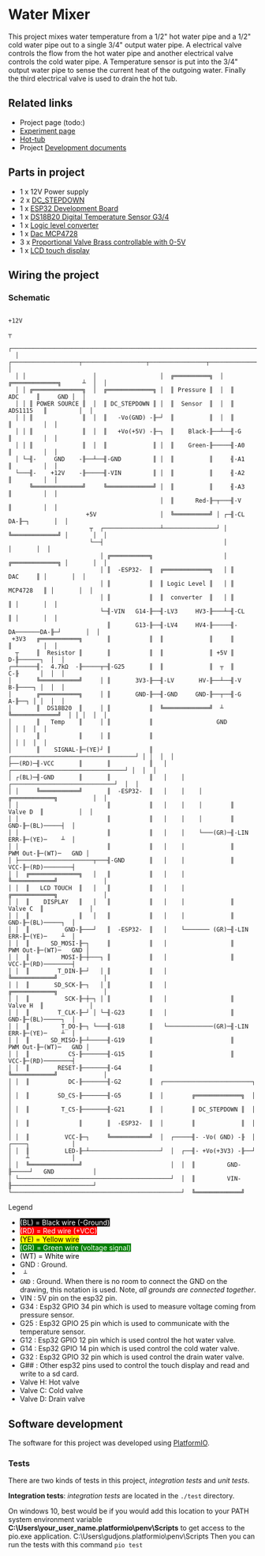 # Water Mixer

This project mixes water temperature from a 1/2" hot water pipe and a 1/2" cold water pipe out to a single 3/4" output 
water pipe.  A electrical valve controls the flow from the hot water pipe and another electrical valve controls the cold
water pipe.  A Temperature sensor is put into the 3/4" output water pipe to sense the current heat of the outgoing water.
Finally the third electrical valve is used to drain the hot tub. 

## Related links

- Project page (todo:)
- [Experiment page]
- [Hot-tub]
- Project [Development documents]

## Parts in project

- 1 x 12V Power supply
- 2 x [DC_STEPDOWN]
- 1 x [ESP32 Development Board]
- 1 x [DS18B20 Digital Temperature Sensor G3/4]
- 1 x [Logic level converter]
- 1 x [Dac MCP4728]
- 3 x [Proportional Valve Brass controllable with 0-5V]
- 1 x [LCD touch display]

## Wiring the project

### Schematic

```
                                                                                         +12V
                                                                                          ┬
  ┌───────────────────────────────────────────────────────────────────────────────────────┤
  │ ┌───────────────────┬──────────────────┬────────────────┬───────────────────────┬──┐  │
  │ │                   │                  │  ╔══════════╗  │  ╔═════════════╗      ┴  │  │
  │ │ ╔══════════════╗  │  ╔═════════════╗ │  ║ Pressure ║  │  ║     ADC     ║     GND │  │
  │ │ ║ POWER SOURCE ║  │  ║ DC_STEPDOWN ║ │  ║  Sensor  ║  │  ║   ADS1115   ║         │  │
  │ │ ║              ║  │  ║   -Vo(GND) -╟─┘  ║          ║  │  ║             ║         │  │
  │ │ ║              ║  │  ║   +Vo(+5V) -╟─┐  ║    Black-╟──┴──╢-G           ║         │  │
  │ │ ║              ║  │  ║             ║ │  ║    Green-╟─────╢-A0          ║         │  │
  │ └─╢-     GND    -╟──┴──╢-GND         ║ │  ║          ║     ╢-A1          ║         │  │
  └───╢-    +12V    -╟─────╢-VIN         ║ │  ║          ║     ╢-A2          ║         │  │
      ╚══════════════╝     ╚═════════════╝ │  ║          ║     ╢-A3          ║         │  │
                                           │  ║      Red-╟─┬───╢-V           ║         │  │
                      +5V                  │  ╚══════════╝ │ ┌─╢-CL       DA-╟─┐       │  │
                       ┬  ┌────────────────┴───────────────┘ │ ╚═════════════╝ │       │  │
                       └──┤                                  │                 │       │  │
                          │ ╔═══════════╗                    │ ╔═════════════╗ │       │  │
                          │ ║  -ESP32-  ║  ╔═════════════╗   │ ║     DAC     ║ │       │  │
                          │ ║           ║  ║ Logic Level ║   │ ║   MCP4728   ║ │       │  │
                          │ ║           ║  ║  converter  ║   │ ║             ║ │       │  │
                          └─╢-VIN   G14-╟──╢-LV3     HV3-╟───┴─╢-CL          ║ │       │  │
                            ║       G13-╟──╢-LV4     HV4-╟─────╢-DA───────DA-╟─┘       │  │
 +3V3   ╔═══════════╗       ║           ║  ║             ║     ║             ║         │  │
  ┬     ║  Resistor ║       ║           ║  ║             ║ +5V ║           D-╟──────┐  │  │
┌─┴─────╢-  4.7kΩ  -╟─────┬─╢-G25       ║  ║             ║  ┬  ║           C-╟      │  │  │
│       ╚═══════════╝     │ ║       3V3-╟──╢-LV       HV-╟──┴──╢-V         B-╟────┐ │  │  │
│       ╔═══════════╗     │ ║       GND-╟──╢-GND     GND-╟──┬──╢-G         A-╟──┐ │ │  │  │
│       ║  DS18B20  ║     │ ║           ║  ╚═════════════╝  ┴  ╚═════════════╝  │ │ │  │  │
│       ║   Temp    ║     │ ║           ║                  GND                  │ │ │  │  │
│       ║           ║     │ ║           ║                                       │ │ │  │  │
│       ║    SIGNAL-╟─(YE)┘ ║           ║   ┌───────────────────────────────────┘ │ │  │  │
├──(RD)─╢-VCC       ║       ║           ║   │    ┌────────────────────────────────┘ │  │  │
│ ┌(BL)─╢-GND       ║       ║           ║   │    │    ┌─────────────────────────────┘  │  │
│ │     ╚═══════════╝       ║  -ESP32-  ║   │    │    │        ╔════════════╗          │  │
│ │                         ║           ║   │    │    │        ║   Valve D  ║          │  │
│ │                         ║           ║   │    │    │        ║        GND-╟─(BL)─────┤  │
│ │                         ║           ║   │    │    └───(GR)─╢-LIN    ERR-╟─(YE)─    ┴  │
│ │                         ║           ║   │    │             ║    PWM Out-╟─(WT)─   GND │
│ ├─────────────────────┬───╢-GND       ║   │    │             ║        VCC-╟─(RD)────────┤
│ │  ╔══════════════╗   │   ║           ║   │    │             ╚════════════╝             │
│ │  ║   LCD TOUCH  ║   │   ║           ║   │    │             ╔════════════╗             │
│ │  ║    DISPLAY   ║   │   ║           ║   │    │             ║   Valve C  ║             │
│ │  ║              ║   │   ║           ║   │    │             ║        GND-╟─(BL)─────┐  │
│ │  ║          GND-╟───┘   ║  -ESP32-  ║   │    └─────── (GR)─╢-LIN    ERR-╟─(YE)─    ┴  │
│ │  ║      SD_MOSI-╟─┐     ║           ║   │                  ║    PWM Out-╟─(WT)─   GND │
│ │  ║         MOSI-╟─┼───┐ ║           ║   │                  ║        VCC-╟─(RD)────────┤
│ │  ║        T_DIN-╟─┘   │ ║           ║   │                  ╚════════════╝             │
│ │  ║       SD_SCK-╟─┐   │ ║           ║   │                  ╔════════════╗             │
│ │  ║          SCK-╟─┼─┐ │ ║           ║   │                  ║   Valve H  ║             │
│ │  ║        T_CLK-╟─┘ │ └─╢-G23       ║   │                  ║        GND-╟─(BL)─────┐  │
│ │  ║         T_DO-╟─┐ └───╢-G18       ║   └─────────────(GR)─╢-LIN    ERR-╟─(YE)─    ┴  │
│ │  ║      SD_MISO-╟─┴─────╢-G19       ║                      ║    PWM Out-╟─(WT)─   GND │
│ │  ║           CS-╟───────╢-G15       ║                      ║        VCC-╟─(RD)────────┤
│ │  ║        RESET-╟───────╢-G4        ║                      ╚════════════╝             │
│ │  ║           DC-╟───────╢-G2        ║  ┌─────────────────────────┐                    │
│ │  ║        SD_CS-╟───────╢-G5        ║  │        ╔═════════════╗  │                    │
│ │  ║         T_CS-╟───────╢-G21       ║  │        ║ DC_STEPDOWN ║  │                    │
│ │  ║              ║       ║  -ESP32-  ║  │        ║             ║  │                    │
│ │  ║          VCC-╟─┐     ╚═══════════╝  │  ┌─────╢- -Vo( GND) -╟  │  ┌────┐            │
│ │  ║          LED-╟─┴────────────────────┘  │  ┌──╢- +Vo(+3V3) -╟──┘  │    ┴            │
│ │  ╚══════════════╝                         │  │  ║         GND-╟─────┘   GND           │
│ └───────────────────────────────────────────┘  │  ║         VIN-╟───────────────────────┘
└────────────────────────────────────────────────┘  ╚═════════════╝                         
```
Legend

- <span style="background: black; color: white">(BL) = Black wire (-Ground)</span>
- <span style="background: red; color: white">(RD) = Red wire (+VCC)</span>
- <span style="background: yellow; color: black">(YE) = Yellow wire</span>
- <span style="background: green; color: white">(GR) = Green wire (voltage signal)</span>
- <span style="background: white; color: black">(WT) = White wire</span>
- GND    : Ground.
- ` ┴` 
- `GND`  : Ground.  When there is no room to connect the GND on the drawing, this notation is used.  Note, *all grounds are connected together*.
- VIN    : 5V pin on the esp32 pin.
- G34    : Esp32 GPIO 34 pin which is used to measure voltage coming from pressure sensor.
- G25    : Esp32 GPIO 25 pin which is used to communicate with the temperature sensor.
- G12    : Esp32 GPIO 12 pin which is used control the hot water valve.
- G14    : Esp32 GPIO 14 pin which is used control the cold water valve.
- G32    : Esp32 GPIO 32 pin which is used control the drain water valve.
- G##    : Other esp32 pins used to control the touch display and read and write to a sd card.
- Valve H: Hot valve
- Valve C: Cold valve
- Valve D: Drain valve

## Software development

The software for this project was developed using [PlatformIO].

### Tests

There are two kinds of tests in this project, *integration tests* and *unit tests*.

__Integration tests__:
*integration tests* are located in the `./test` directory.

On windows 10, best would be if you would add this location to your PATH system environment variable __C:\Users\your_user_name\.platformio\penv\Scripts__ to get access to the pio.exe application.
C:\Users\gudjons\.platformio\penv\Scripts
Then you can run the tests with this command `pio test`



[DC_STEPDOWN]:https://www.aliexpress.com/item/32531438467.html?spm=a2g0s.9042311.0.0.27424c4dWJSXmG
[ESP32 Development Board]:https://www.aliexpress.com/item/32801621054.html?spm=a2g0s.9042311.0.0.27424c4dOggB1n
[DS18B20 Digital Temperature Sensor G3/4]:https://www.aliexpress.com/item/32881183992.html?spm=a2g0s.12269583.0.0.43c751fcxDyDbt
[Logic level converter]:https://www.aliexpress.com/item/32308653416.html?spm=a2g0s.9042311.0.0.27424c4dy510IB
[Dac MCP4728]:https://www.aliexpress.com/item/32975252305.html?spm=a2g0s.12269583.0.0.142b3d73bl1KXq
[Proportional Valve Brass controllable with 0-5V]:https://www.aliexpress.com/item/33037988030.html?spm=a2g0s.12269583.0.0.49d04a42eL9zNl
[Experiment page]: https://guttih.com/list/project-hottub-temp
[Hot-tub]:http://192.168.1.79/list/project-hottub
[cmake]:https://cmake.org/download/#latest
[PlatformIO]:https://platformio.org/
[Development documents]: docs/development/development.md
[LCD touch display]: https://www.aliexpress.com/item/4000030399357.html?spm=a2g0s.12269583.0.0.687d6973QvjfAl